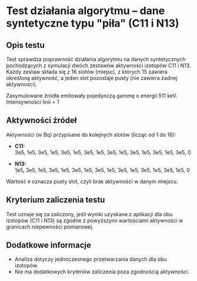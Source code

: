 # Test działania algorytmu – dane syntetyczne typu "piła" (C11 i N13)

## Opis testu

Test sprawdza poprawność działania algorytmu na danych syntetycznych pochodzących z symulacji dwóch zestawów aktywności izotopów C11 i N13. Każdy zestaw składa się z 16 slotów (miejsc), z których 15 zawiera określoną aktywność, a jeden slot pozostaje pusty (nie zawiera żadnej aktywności). 

Zasymulowane źródła emitowały pojedynczą gammę o energii 511 keV. Intensywności linii = 1

## Aktywności źródeł

Aktywności (w Bq) przypisane do kolejnych slotów (licząc od 1 do 16):

- **C11:**  
  3e5, 1e5, 3e5, 1e5, 3e5, 1e5, 3e5, 1e5, 3e5, 1e5, 3e5, 1e5, 3e5, 1e5, 3e5, 0

- **N13:**  
  1e5, 3e5, 1e5, 3e5, 1e5, 3e5, 1e5, 3e5, 1e5, 3e5, 1e5, 3e5, 1e5, 3e5, 1e5, 0

Wartość `0` oznacza pusty slot, czyli brak aktywności w danym miejscu.

## Kryterium zaliczenia testu

Test uznaje się za zaliczony, jeśli wyniki uzyskane z aplikacji dla obu izotopów (C11 i N13) są zgodne z powyższymi wartościami aktywności w granicach niepewności pomiarowej.

## Dodatkowe informacje

- Analiza dotyczy jednoczesnego przetwarzania danych dla obu izotopów.
- Nie ma dodatkowych kryteriów zaliczenia poza zgodnością aktywności.